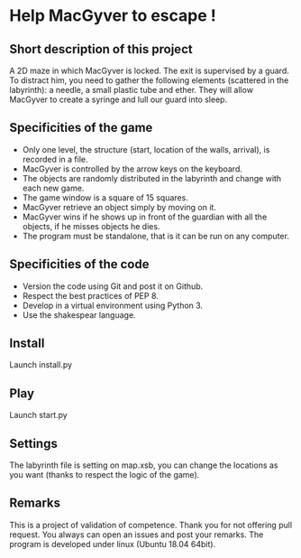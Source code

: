 Help MacGyver to escape !
===========================

Short description of this project
---------------------------------

A 2D maze in which MacGyver is locked. The exit is supervised by a guard. To distract him, you need to gather the 
following elements (scattered in the labyrinth): a needle, a small plastic tube and ether. 
They will allow MacGyver to create a syringe and lull our guard into sleep.

Specificities of the game
-------------------------
* Only one level, the structure (start, location of the walls, arrival), is recorded in a file. 
* MacGyver is controlled by the arrow keys on the keyboard.
* The objects are randomly distributed in the labyrinth and change with each new game.
* The game window is a square of 15 squares.
* MacGyver retrieve an object simply by moving on it.
* MacGyver wins if he shows up in front of the guardian with all the objects, if he misses objects he dies.
* The program must be standalone, that is it can be run on any computer.

Specificities of the code
-------------------------
* Version the code using Git and post it on Github. 
* Respect the best practices of PEP 8.
* Develop in a virtual environment using Python 3.
* Use the shakespear language.

Install
-------  
Launch install.py

Play
----  
Launch start.py

Settings
--------
The labyrinth file is setting on map.xsb, you can change the locations as you want (thanks to respect the logic of the 
game).

Remarks
-------
This is a project of validation of competence. Thank you for not offering pull request. You always can open an issues 
and post your remarks. The program is developed under linux (Ubuntu 18.04 64bit).
